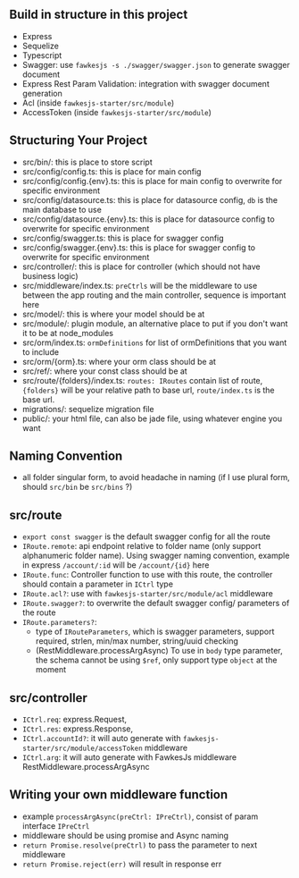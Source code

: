 ## Build in structure in this project
- Express
- Sequelize
- Typescript
- Swagger: use `fawkesjs -s ./swagger/swagger.json` to generate swagger document
- Express Rest Param Validation: integration with swagger document generation
- Acl (inside `fawkesjs-starter/src/module`)
- AccessToken (inside `fawkesjs-starter/src/module`)

## Structuring Your Project
- src/bin/: this is place to store script
- src/config/config.ts: this is place for main config
- src/config/config.{env}.ts: this is place for main config to overwrite for specific environment
- src/config/datasource.ts: this is place for datasource config, `db` is the main database to use
- src/config/datasource.{env}.ts: this is place for datasource config to overwrite for specific environment
- src/config/swagger.ts: this is place for swagger config
- src/config/swagger.{env}.ts: this is place for swagger config to overwrite for specific environment
- src/controller/: this is place for controller (which should not have business logic)
- src/middleware/index.ts: `preCtrls` will be the middleware to use between the app routing and the main controller, sequence is important here
- src/model/: this is where your model should be at
- src/module/: plugin module, an alternative place to put if you don't want it to be at node_modules
- src/orm/index.ts: `ormDefinitions` for list of ormDefinitions that you want to include
- src/orm/{orm}.ts: where your orm class should be at
- src/ref/: where your const class should be at
- src/route/{folders}/index.ts: `routes: IRoutes` contain list of route, `{folders}` will be your relative path to base url, `route/index.ts` is the base url.
- migrations/: sequelize migration file
- public/: your html file, can also be jade file, using whatever engine you want

## Naming Convention
- all folder singular form, to avoid headache in naming (if I use plural form, should `src/bin` be `src/bins` ?)

## src/route
- `export const swagger` is the default swagger config for all the route
- `IRoute.remote`: api endpoint relative to folder name (only support alphanumeric folder name). Using swagger naming convention, example in express `/account/:id` will be `/account/{id}` here
- `IRoute.func`: Controller function to use with this route, the controller should contain a parameter in `ICtrl` type
- `IRoute.acl?`: use with `fawkesjs-starter/src/module/acl` middleware
- `IRoute.swagger?`: to overwrite the default swagger config/ parameters of the route
- `IRoute.parameters?`:
  - type of `IRouteParameters`, which is swagger parameters, support required, strlen, min/max number, string/uuid checking
  - (RestMiddleware.processArgAsync) To use in `body` type parameter, the schema cannot be using `$ref`, only support type `object` at the moment

## src/controller
- `ICtrl.req`: express.Request,
- `ICtrl.res`: express.Response,
- `ICtrl.accountId?`: it will auto generate with `fawkesjs-starter/src/module/accessToken` middleware
- `ICtrl.arg`: it will auto generate with FawkesJs middleware RestMiddleware.processArgAsync

## Writing your own middleware function
- example `processArgAsync(preCtrl: IPreCtrl)`, consist of param interface `IPreCtrl`
- middleware should be using promise and Async naming
- `return Promise.resolve(preCtrl)` to pass the parameter to next middleware
- `return Promise.reject(err)` will result in response err
